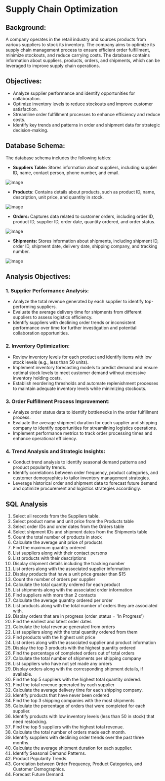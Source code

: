 # Supply Chain Optimization
## Background:
A company operates in the retail industry and sources products from various suppliers to stock
its inventory. The company aims to optimize its supply chain management process to ensure
efficient order fulfillment, minimize stockouts, and reduce carrying costs. The database contains
information about suppliers, products, orders, and shipments, which can be leveraged to
improve supply chain operations.
## Objectives:
- Analyze supplier performance and identify opportunities for collaboration.
- Optimize inventory levels to reduce stockouts and improve customer satisfaction.
- Streamline order fulfillment processes to enhance efficiency and reduce costs.
- Identify key trends and patterns in order and shipment data for strategic
decision-making.
## Database Schema:
The database schema includes the following tables:
- **Suppliers Table:** Stores information about suppliers, including supplier ID, name,
contact person, phone number, and email.

![image](https://github.com/user-attachments/assets/03c0bb75-0557-4a2b-b041-bb4de1b39468)
- **Products:** Contains details about products, such as product ID, name, description, unit
price, and quantity in stock.

![image](https://github.com/user-attachments/assets/e980dec9-a643-4b11-b717-2aa6c5d71742)
- **Orders:** Captures data related to customer orders, including order ID, product ID,
supplier ID, order date, quantity ordered, and order status.

![image](https://github.com/user-attachments/assets/81bf546a-ac4a-4292-8b71-513c9d1a5c8a)
- **Shipments:** Stores information about shipments, including shipment ID, order ID,
shipment date, delivery date, shipping company, and tracking number.

![image](https://github.com/user-attachments/assets/2d901c35-8779-42e8-92a2-90df322d65f6)
## Analysis Objectives:
### 1. Supplier Performance Analysis:
- Analyze the total revenue generated by each supplier to identify top-performing
suppliers.
- Evaluate the average delivery time for shipments from different suppliers to assess
logistics efficiency.
- Identify suppliers with declining order trends or inconsistent performance over time for
further investigation and potential collaboration opportunities.
### 2. Inventory Optimization:
- Review inventory levels for each product and identify items with low stock levels (e.g.,
less than 50 units).
- Implement inventory forecasting models to predict demand and ensure optimal stock
levels to meet customer demand without excessive inventory holding costs.
- Establish reordering thresholds and automate replenishment processes to maintain
adequate inventory levels while minimizing stockouts.
### 3. Order Fulfillment Process Improvement:
- Analyze order status data to identify bottlenecks in the order fulfillment process.
- Evaluate the average shipment duration for each supplier and shipping company to
identify opportunities for streamlining logistics operations.
- Implement performance metrics to track order processing times and enhance operational
efficiency.
### 4. Trend Analysis and Strategic Insights:
- Conduct trend analysis to identify seasonal demand patterns and product popularity
trends.
- Identify correlations between order frequency, product categories, and customer
demographics to tailor inventory management strategies.
- Leverage historical order and shipment data to forecast future demand and optimize
procurement and logistics strategies accordingly.
## SQL Analysis
1. Select all records from the Suppliers table.
2. Select product name and unit price from the Products table
3. Select order IDs and order dates from the Orders table
4. Select shipment IDs and shipment dates from the Shipments table
5. Count the total number of products in stock
6. Calculate the average unit price of products
7. Find the maximum quantity ordered
8. List suppliers along with their contact persons
9. List products with their descriptions
10. Display shipment details including the tracking number
11. List orders along with the associated supplier information
12. Display products that have a unit price greater than $15
13. Count the number of orders per supplier
14. Calculate the total quantity ordered for each product
15. List shipments along with the associated order information
16. Find suppliers with more than 2 contacts
17. Calculate the average quantity ordered per order
18. List products along with the total number of orders they are associated with.
19. Display orders that are in progress (order_status = 'In Progress')
20. Find the earliest and latest order dates
21. Calculate the total revenue generated from orders
22. List suppliers along with the total quantity ordered from them
23. Find products with the highest unit price
24. List orders along with the associated supplier and product information
25. Display the top 3 products with the highest quantity ordered
26. Find the percentage of completed orders out of total orders
27. Calculate the total number of shipments per shipping company
28. List suppliers who have not yet made any orders
29. Display orders along with the corresponding shipment details, if available.
30. Find the top 5 suppliers with the highest total quantity ordered.
31. Find the total revenue generated by each supplier
32. Calculate the average delivery time for each shipping company.
33. Identify products that have never been ordered
34. Find the top 3 shipping companies with the most shipments
35. Calculate the percentage of orders that were completed for each supplier.
36. Identify products with low inventory levels (less than 50 in stock) that need restocking.
37. Find the top 5 suppliers with the highest total revenue.
38. Calculate the total number of orders made each month.
39. Identify suppliers with declining order trends over the past three months.
40. Calculate the average shipment duration for each supplier.
41. Identify Seasonal Demand Patterns.
42. Product Popularity Trends.
43. Correlation between Order Frequency, Product Categories, and Customer
Demographics.
44. Forecast Future Demand.
















